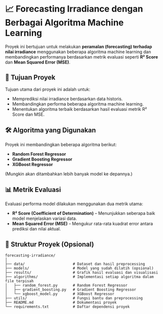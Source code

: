 # 📈 Forecasting Irradiance dengan Berbagai Algoritma Machine Learning

Proyek ini bertujuan untuk melakukan **peramalan (forecasting) terhadap nilai irradiance** menggunakan beberapa algoritma machine learning dan membandingkan performanya berdasarkan metrik evaluasi seperti **R² Score** dan **Mean Squared Error (MSE)**.

## 🎯 Tujuan Proyek

Tujuan utama dari proyek ini adalah untuk:

- Memprediksi nilai irradiance berdasarkan data historis.
- Membandingkan performa beberapa algoritma machine learning.
- Menentukan algoritma terbaik berdasarkan hasil evaluasi metrik R² Score dan MSE.

## 🛠️ Algoritma yang Digunakan

Proyek ini membandingkan beberapa algoritma berikut:

- **Random Forest Regressor**
- **Gradient Boosting Regressor**
- **XGBoost Regressor**

(Mungkin akan ditambahkan lebih banyak model ke depannya.)

## 📊 Metrik Evaluasi

Evaluasi performa model dilakukan menggunakan dua metrik utama:

- **R² Score (Coefficient of Determination)** – Menunjukkan seberapa baik model menjelaskan variasi data.
- **Mean Squared Error (MSE)** – Mengukur rata-rata kuadrat error antara prediksi dan nilai aktual.

## 📂 Struktur Proyek (Opsional)

```plaintext
forecasting-irradiance/
│
├── data/                      # Dataset dan hasil preprocessing
├── models/                    # Model yang sudah dilatih (opsional)
├── results/                   # Grafik hasil evaluasi dan visualisasi
├── algorithms/                # Implementasi setiap algoritma dalam file terpisah
│   ├── random_forest.py       # Random Forest Regressor
│   ├── gradient_boosting.py   # Gradient Boosting Regressor
│   └── xgboost_model.py       # XGBoost Regressor
├── utils/                     # Fungsi bantu dan preprocessing
├── README.md                  # Dokumentasi proyek
└── requirements.txt           # Daftar dependensi proyek

